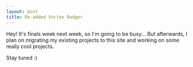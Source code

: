 ```yaml
---
layout: post
title: Re-added Vortex Dodger
---
```


Hey! It's finals week next week, so I'm going to be busy... But afterwards, I plan on migrating my existing projects to this site and working on some really cool projects.

Stay tuned :)